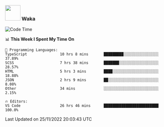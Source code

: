 ### <img src="https://media.giphy.com/media/VgCDAzcKvsR6OM0uWg/giphy.gif" width="50"> Waka

  <!--START_SECTION:waka-->
![Code Time](http://img.shields.io/badge/Code%20Time-1%2C119%20hrs%2022%20mins-blue)

📊 **This Week I Spent My Time On** 

```text
💬 Programming Languages: 
TypeScript               10 hrs 8 mins       █████████░░░░░░░░░░░░░░░░   37.89% 
SCSS                     7 hrs 38 mins       ███████░░░░░░░░░░░░░░░░░░   28.57% 
HTML                     5 hrs 3 mins        ████░░░░░░░░░░░░░░░░░░░░░   18.88% 
JSON                     2 hrs 9 mins        ██░░░░░░░░░░░░░░░░░░░░░░░   8.08% 
Other                    34 mins             ░░░░░░░░░░░░░░░░░░░░░░░░░   2.15%

🔥 Editors: 
VS Code                  26 hrs 46 mins      █████████████████████████   100.0%

```


 Last Updated on 25/11/2022 20:03:43 UTC
<!--END_SECTION:waka-->
